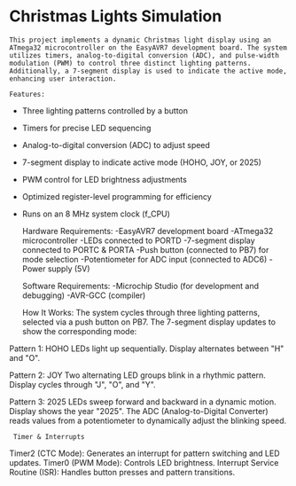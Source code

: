 # Christmas Lights Simulation
 	This project implements a dynamic Christmas light display using an ATmega32 microcontroller on the EasyAVR7 development board. The system utilizes timers, analog-to-digital conversion (ADC), and pulse-width modulation (PWM) to control three distinct lighting patterns. Additionally, a 7-segment display is used to indicate the active mode, enhancing user interaction.

	Features:
- Three lighting patterns controlled by a button
- Timers for precise LED sequencing
- Analog-to-digital conversion (ADC) to adjust speed
- 7-segment display to indicate active mode (HOHO, JOY, or 2025)
- PWM control for LED brightness adjustments
- Optimized register-level programming for efficiency
- Runs on an 8 MHz system clock (f_CPU)

	Hardware Requirements:
-EasyAVR7 development board
-ATmega32 microcontroller
-LEDs connected to PORTD
-7-segment display connected to PORTC & PORTA
-Push button (connected to PB7) for mode selection
-Potentiometer for ADC input (connected to ADC6)
-Power supply (5V)

	Software Requirements:
-Microchip Studio (for development and debugging)
-AVR-GCC (compiler)

	How It Works:
    The system cycles through three lighting patterns, selected via a push button on PB7. The 7-segment display updates to show the corresponding mode:

Pattern 1: HOHO 
LEDs light up sequentially.
Display alternates between "H" and "O".

Pattern 2: JOY 
Two alternating LED groups blink in a rhythmic pattern.
Display cycles through "J", "O", and "Y".

Pattern 3: 2025 
LEDs sweep forward and backward in a dynamic motion.
Display shows the year "2025".
The ADC (Analog-to-Digital Converter) reads values from a potentiometer to dynamically adjust the blinking speed.

     Timer & Interrupts
Timer2 (CTC Mode): Generates an interrupt for pattern switching and LED updates.
Timer0 (PWM Mode): Controls LED brightness.
Interrupt Service Routine (ISR): Handles button presses and pattern transitions.
